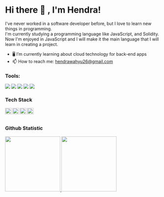 # Hi there 👋 , I'm Hendra!

I've never worked in a software developer before, but I love to learn new things in programming.
<br>
I'm currently studying a programming language like JavaScript, and Solidity.
<br>
Now I'm enjoyed in JavaScript and I will make it the main language that I will learn in creating a project.
<br>
- 🖥 I’m currently learning about cloud technology for back-end apps
- 📫 How to reach me: hendrawahyu26@gmail.com

### Tools:
<p>
    <img src="https://img.shields.io/badge/OS-MacOS-blue?&logo=apple" />
    <img src="https://img.shields.io/badge/Code-JavaScript-blue?&logo=javascript" />
    <img src="https://img.shields.io/badge/Code-Solidity-blue?&logo=solidity" />
    <img src="https://img.shields.io/badge/Text%20Editor-Visual%20Studio%20Code-blue?&logo=visual%20studio%20code&logoColor=blue" />
    <img src="https://gpvc.arturio.dev/whysaputro" />
</p>

### Tech Stack
<a href="#"><img align="left" alt="JavaScript" title="JavaScript" width="21px" src="https://upload.wikimedia.org/wikipedia/commons/9/99/Unofficial_JavaScript_logo_2.svg" /></a>
<a href="https://nodejs.org/"><img align="left" alt="NodeJS" title="NodeJS" width="21px" src="https://seeklogo.com/images/N/nodejs-logo-FBE122E377-seeklogo.com.png" /></a>
<a href="https://reactjs.org/"><img align="left" alt="React" title="React" width="21px" src="https://cdn.worldvectorlogo.com/logos/react-2.svg" /></a>
<a href="https://hapi.dev/"><img align="left" alt="Hapi" title="Hapi (NodeJS HTTP Framework)" width="21px" src="https://avatars.githubusercontent.com/u/3774533?s=200&v=4" /></a>

<br>
<br>

### Github Statistic
<p align="left">
  <a href="https://github.com/whysaputro">
    <img height="180em" src="https://github-readme-stats-eight-theta.vercel.app/api?username=whysaputro&show_icons=true&theme=algolia&include_all_commits=true&count_private=true"/>
    <img height="180em" src="https://github-readme-stats-eight-theta.vercel.app/api/top-langs/?username=whysaputro&layout=compact&langs_count=8&theme=algolia"/>
  </a>
</p>